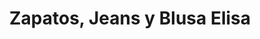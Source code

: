 ---
title: "Zapatos, Jeans y Blusa Elisa"
url: /santa-catarina-pinula/zapatos-jeans-y-blusa-elisa/
shop: zapatos
---